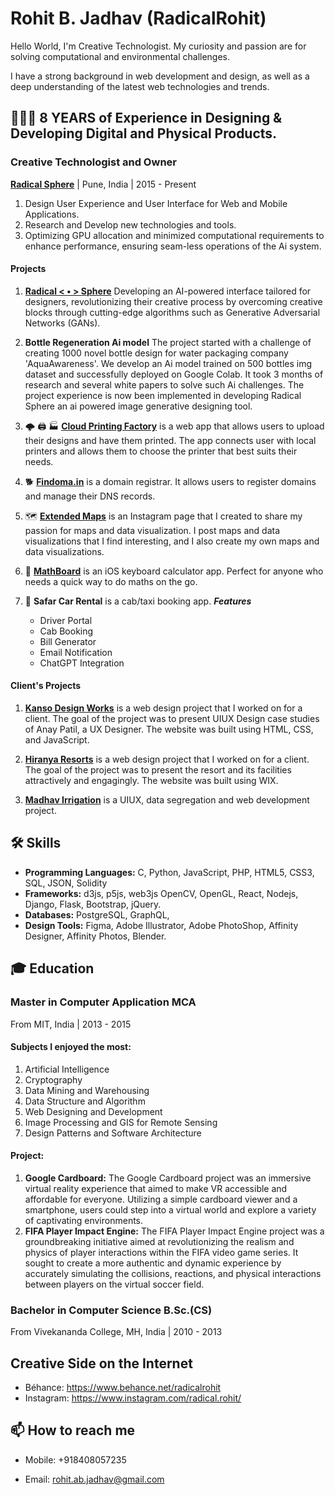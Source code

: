 Rohit B. Jadhav (RadicalRohit)
===============

Hello World, I'm Creative Technologist. 
My curiosity and passion are for solving computational and environmental challenges.  

I have a strong background in web development and design, as well as a deep understanding of the latest web technologies and trends.



## 👨🏻‍💻 8 YEARS of Experience in Designing & Developing Digital and Physical Products. 

### Creative Technologist and Owner
**[Radical Sphere](https://www.RadicalSphere.com/)** | Pune, India | 2015 - Present

1. Design User Experience and User Interface for Web and Mobile Applications.
2. Research and Develop new technologies and tools.
3. Optimizing GPU allocation and minimized computational requirements to enhance performance, ensuring seam-less operations of the Ai system.



#### **Projects**
1. **[Radical < • > Sphere](https://www.RadicalSphere.com/)** Developing an AI-powered interface tailored for designers, revolutionizing their creative process by overcoming creative blocks through cutting-edge algorithms such as Generative Adversarial Networks (GANs).

2. **Bottle Regeneration Ai model** The project started with a challenge of creating 1000 novel bottle design for water packaging company 'AquaAwareness'. We develop an Ai model trained on 500 bottles img dataset and successfully deployed on Google Colab. It took 3 months of research and several white papers to solve such Ai challenges. The project experience is now been implemented in developing Radical Sphere an ai powered image generative designing tool.

3. 🌩 🖨 🏭 **[Cloud Printing Factory](https://www.cloudprintingfactory.com/)**  is a web app that allows users to upload their designs and have them printed. The app connects user with local printers and allows them to choose the printer that best suits their needs.

4. 🐕 **[Findoma.in](https://www.findoma.in/)** is a domain registrar. It allows users to register domains and manage their DNS records.

5. 🗺 **[Extended Maps](https://www.instagram.com/extendedmaps/)** is an Instagram page that I created to share my passion for maps and data visualization. I post maps and data visualizations that I find interesting, and I also create my own maps and data visualizations.

6. 🧮 **[MathBoard]()** is an iOS keyboard calculator app. Perfect for anyone who needs a quick way to do maths on the go.

7. 🚖 **Safar Car Rental** is a cab/taxi booking app.
***Features***
   -  Driver Portal
   -  Cab Booking
   -  Bill Generator
   -  Email Notification
   -  ChatGPT Integration 


#### **Client's Projects**
1. **[Kanso Design Works](https://kansodesignworks.co/)** is a web design project that I worked on for a client. The goal of the project was to present UIUX Design case studies of Anay Patil, a UX Designer. The website was built using HTML, CSS, and JavaScript.

2. **[Hiranya Resorts](https://www.hiranyaresorts.com/)** is a web design project that I worked on for a client. The goal of the project was to present the resort and its facilities attractively and engagingly. The website was built using WIX.

3. **[Madhav Irrigation](https://radicalrohit.github.io/Madhav-Irrigation)** is a UIUX, data segregation and web development project.


## 🛠 Skills
- **Programming Languages:** C, Python, JavaScript, PHP, HTML5, CSS3, SQL, JSON, Solidity 
- **Frameworks:** d3js, p5js, web3js OpenCV, OpenGL, React, Nodejs, Django, Flask, Bootstrap, jQuery.
- **Databases:** PostgreSQL, GraphQL, 
- **Design Tools:** Figma, Adobe Illustrator, Adobe PhotoShop, Affinity Designer, Affinity Photos, Blender.

## 🎓 Education

### Master in Computer Application MCA
From MIT, India | 2013 - 2015 

#### Subjects I enjoyed the most:
  1. Artificial Intelligence
  2. Cryptography
  3. Data Mining and Warehousing
  4. Data Structure and Algorithm
  5. Web Designing and Development
  6. Image Processing and GIS for Remote Sensing
  7. Design Patterns and Software Architecture

#### Project:
  1. **Google Cardboard:** The Google Cardboard project was an immersive virtual reality experience that aimed to make VR accessible and affordable for everyone. Utilizing a simple cardboard viewer and a smartphone, users could step into a virtual world and explore a variety of captivating environments.
  2. **FIFA Player Impact Engine:** The FIFA Player Impact Engine project was a groundbreaking initiative aimed at revolutionizing the realism and physics of player interactions within the FIFA video game series. It sought to create a more authentic and dynamic experience by accurately simulating the collisions, reactions, and physical interactions between players on the virtual soccer field.



### Bachelor in Computer Science B.Sc.(CS)
From Vivekananda College, MH, India | 2010 - 2013


## Creative Side on the Internet
- Béhance: https://www.behance.net/radicalrohit
- Instagram: https://www.instagram.com/radical.rohit/


## 📫 How to reach me
- Mobile: +918408057235
- Email: rohit.ab.jadhav@gmail.com







    <!-- 
    - Developed an AI-powered interface tailored for designers, revolutionizing their creative process by overcoming creative blocks through cutting-edge algorithms such as Generative Adversarial Networks (GANs).
    - The interface generates novel designs with each click, leveraging state-of-the-art techniques.
    - The interface is powered by a GAN model trained on a dataset of 1.5 million images from the web.
    - It is a web-based tool that allows users to create interfaces for their applications.

    - For this project, I have been trying and optimizing GPU allocation and minimized computational requirements to enhance performance, ensuring seam-less operations of the system.
    - Explored opportunities to integrate the model into web3 technology, leading the way for decentralized and distributed implementation -->
